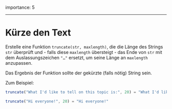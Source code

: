 importance: 5

---

# Kürze den Text

Erstelle eine Funktion `truncate(str, maxlength)`, die die Länge des Strings `str` überprüft und - falls diese `maxlength` übersteigt - das Ende von `str` mit dem Auslassungszeichen `"…"` ersetzt, um seine Länge an `maxlength` anzupassen.

Das Ergebnis der Funktion sollte der gekürzte (falls nötig) String sein.

Zum Beispiel:

```js
truncate("What I'd like to tell on this topic is:", 20) = "What I'd like to te…"

truncate("Hi everyone!", 20) = "Hi everyone!"
```
